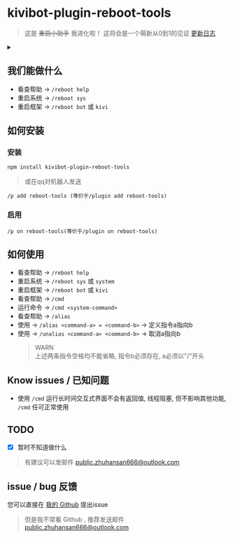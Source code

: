 # kivibot-plugin-reboot-tools
> 这是 ~~重启小助手~~ 我进化啦！
> 这将会是一个萌新从0到1的见证
> [更新日志](changeLog.md)
<!---   For Author
        更新日志中的 “更新” 一般译为 “change”
        为了增加文件名可读性，文件命名一般使用小驼峰或连字符命名（推荐小驼峰)
        综上所述 “更新日志” 应译为 “changeLog”
        END | Written By Xicrosoft. --->

<details>
<summary> </summary>
确信(
<br>
至于为什么还叫重启小助手是因为我不会在npm重命名(
</details>


## 我们能做什么
* 看查帮助  ->  `/reboot help`
* 重启系统  ->  `/reboot sys`
* 重启框架  ->  `/reboot bot` 或 `kivi`
<!---   For Author
        “或” 不要放进 inline code 里哦
        END | Written By Xicrosoft. --->

## 如何安装
### 安装
```bash
npm install kivibot-plugin-reboot-tools
```
> 或在qq对机器人发送
```
/p add reboot-tools (等价于/plugin add reboot-tools)
```

<!---   For Author
        代码块是 ``` 三反单引包裹，且三反单引每组都独占一行
        直接多加一个换行即可分段落喽
        END | Written By Xicrosoft. --->

### 启用
```
/p on reboot-tools(等价于/plugin on reboot-tools)
```


## 如何使用
* 看查帮助  ->  `/reboot help`
* 重启系统  ->  `/reboot sys` 或 `system`
* 重启框架  ->  `/reboot bot` 或 `kivi`
* 看查帮助  ->  `/cmd`
* 运行命令  ->  `/cmd <system-command>`
* 看查帮助  ->  `/alias`
* 使用  ->  `/alias <command-a> = <command-b>`  ->  定义指令a指向b
* 使用  ->  `/unalias <command-a> <command-b>`  ->  取消a指向b
    > WARN
    > <br>
    >上述两条指令空格均不能省略, 指令b必须存在, a必须以"/"开头


## Know issues / 已知问题
* 使用 `/cmd` 运行长时间交互式界面不会有返回值, 线程阻塞, 但不影响其他功能, `/cmd` 任可正常使用

## TODO
- [x] 暂时不知道做什么
> 有建议可以发邮件 [public.zhuhansan666@outlook.com](mailto:public.zhuhansan666@outlook.com?subject=reboot-tools:suggest)


## issue / bug 反馈
您可以直接在 [我的 Github](https://github.com/zhuhansan666/kivibot-plugin-reboot-tools) 提出issue
> 但是我不常看 Github , 推荐发送邮件 [public.zhuhansan666@outlook.com](mailto:public.zhuhansan666@outlook.com?subject=reboot-tools:suggest)